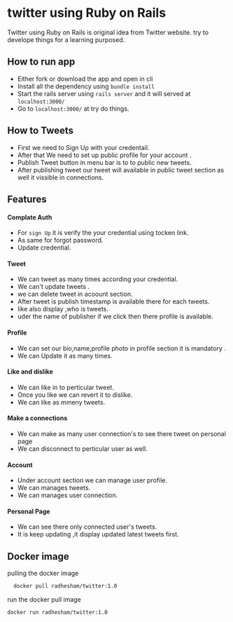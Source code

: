 # twitter using Ruby on Rails

Twitter using Ruby on Rails is original idea from Twitter website. try to develope things for a learning purposed. 


 ## How to run app
 - Either fork or download the app and open in cli 
 - Install all the dependency using `bundle install` 
 - Start the rails server using `rails server` and it will served at `localhost:3000/`
 - Go to `localhost:3000/` at try do things.

## How to Tweets
- First we need to Sign Up with your credentail.
-  After that We need to set up public profile for your account .
-  Publish Tweet button in menu bar is  to to public new tweets.
-  After publishing tweet our tweet will available in public tweet section as well it vissible in connections.

## Features

#### Complate Auth
 - For `sign Up` it is verify the your credential using tocken link.
 - As same for forgot password.
 - Update credential.
  
#### Tweet
- We can tweet as many times according your credential.
- We can't update tweets .
- we can delete tweet in acoount section.
- After tweet is publish timestamp is available there for each tweets.
- like also display ,who is tweets.
- uder the name of publisher if we click then there profile is available.

#### Profile
- We can set our bio,name,profile photo in profile section it is mandatory .
- We can Update it as many times.

#### Like and dislike
- We can like in to perticular tweet.
- Once you like we can revert it to dislike.
- We can like as mmeny tweets.

#### Make a connections
- We can make as many user connection's to see there tweet on personal page
- We can disconnect to perticular user as well.

#### Account
- Under account section we can manage user profile.
- We can manages tweets.
- We can manages user connection.

#### Personal Page
- We can see there only connected user's tweets.
- It is keep updating ,it display updated latest tweets first. 

  
## Docker image
 pulling the docker image 
 
 ```bash
   docker pull radhesham/twitter:1.0
   ```
 
 run the docker pull image
   
   ```
   docker run radhesham/twitter:1.0
   ```
   
    
